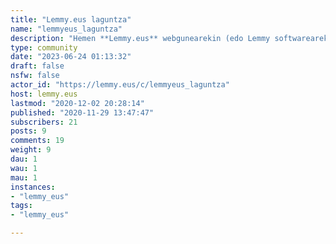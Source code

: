```yaml
---
title: "Lemmy.eus laguntza" 
name: "lemmyeus_laguntza"
description: "Hemen **Lemmy.eus** webgunearekin (edo Lemmy softwarearekin) zerikusia duten galderak eta proposamenak egin ditzakezu. Baita non galdetu ez dakizkizunak ere.Zure zalantza argitaratu aurrekin, eskertuko genizuke [ohiko galderei](https://kaixo.lemmy.eus/edukiak/ohiko-galderak/) begirada bat botatzea eta komunitate honetan dagoeneko hitz egin direnei. Eskerrik asko eta ongi etorri! :slightly smiling face: "
type: community
date: "2023-06-24 01:13:32"
draft: false
nsfw: false
actor_id: "https://lemmy.eus/c/lemmyeus_laguntza"
host: lemmy.eus
lastmod: "2020-12-02 20:28:14"
published: "2020-11-29 13:47:47"
subscribers: 21
posts: 9
comments: 19
weight: 9
dau: 1
wau: 1
mau: 1
instances:
- "lemmy_eus"
tags: 
- "lemmy_eus"

---
```

